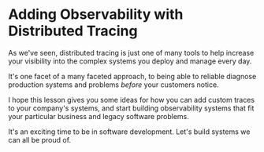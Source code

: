 # Adding Observability with Distributed Tracing

As we've seen, distributed tracing is just one of many tools to help increase your visibility into the complex systems you deploy and manage every day.

It's one facet of a many faceted approach, to being able to reliable diagnose production systems and problems _before_ your customers notice.

I hope this lesson gives you some ideas for how you can add custom traces to your company's systems, and start building observability systems that fit your particular business and legacy software problems.

It's an exciting time to be in software development. Let's build systems we can all be proud of.